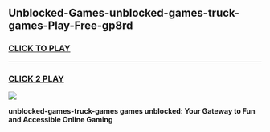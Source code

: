 
## Unblocked-Games-unblocked-games-truck-games-Play-Free-gp8rd
<h3>
<a href="https://premium76.site?title=unblocked-games-truck-games&ref=18A">CLICK TO PLAY</a></h3>
<hr>

<h3>
<a href="https://premium76.site?title=unblocked-games-truck-games&ref=18A">CLICK 2 PLAY</a>
  
</h3>

<a href="https://premium76.site?title=unblocked-games-truck-games&ref=18A"><img src="https://clearcache.store/games.png"></a>


**unblocked-games-truck-games games unblocked: Your Gateway to Fun and Accessible Online Gaming**

